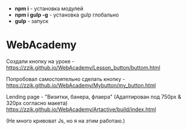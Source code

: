- **npm i** - установка модулей
- **npm i gulp -g** - установка gulp глобально
- **gulp** - запуск

# WebAcademy

Создали кнопку на уроке - https://zzik.github.io/WebAcademy/Lesson_button/buttom.html

Попробовал самостоятельно сделать кнопку - https://zzik.github.io/WebAcademy/Mybutton/my_button.html

Lending page - "Визитки, банера, флаера" 
(Адаптирован под 750px & 320px согласно макета)
https://zzik.github.io/WebAcademy/Artactive/build/index.html

(Не много кривоват Js, но я на  этим работаю.)
